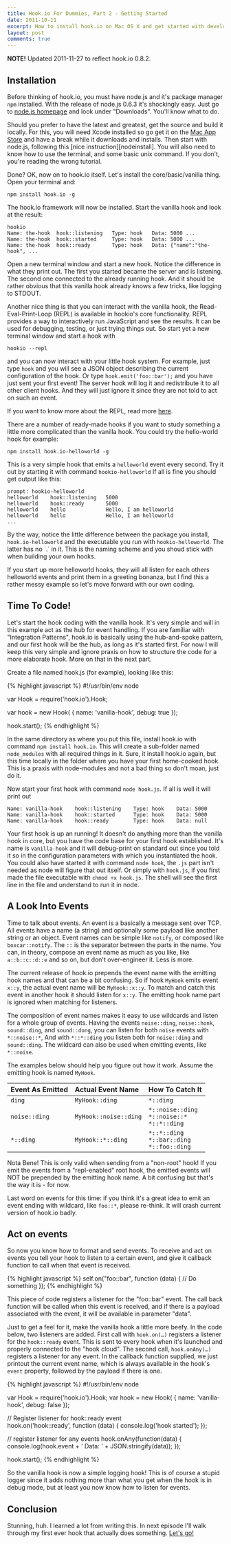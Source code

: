 ```yaml
---
title: Hook.io For Dummies, Part 2 - Getting Started
date: 2011-10-11
excerpt: How to install hook.io on Mac OS X and get started with developing.
layout: post
comments: true
---
```


**NOTE!** Updated 2011-11-27 to reflect hook.io 0.8.2.

## Installation

Before thinking of hook.io, you must have node.js and it's package manager `npm` installed. With the release of node.js 0.6.3 it's shockingly easy. Just go to [node.js homepage][node] and look under "Downloads". You'll know what to do.

Should you prefer to have the latest and greatest, get the source and build it locally. For this, you will need Xcode installed so go get it on the [Mac App Store][mas] and have a break while it downloads and installs. Then start with node.js, following this [nice instruction][nodeinstall]. You will also need to know how to use the terminal, and some basic unix command. If you don't, you're reading the wrong tutorial.

Done? OK, now on to hook.io itself. Let's install the core/basic/vanilla thing. Open your terminal and:

    npm install hook.io -g

The hook.io framework will now be installed. Start the vanilla hook and look at the result:

    hookio
    Name: the-hook  hook::listening   Type: hook   Data: 5000 ... 
    Name: the-hook  hook::started     Type: hook   Data: 5000 ... 
    Name: the-hook  hook::ready       Type: hook   Data: {"name":"the-hook", ... 

Open a new terminal window and start a new hook. Notice the difference in what they print out. The first you started became the server and is listening. The second one connected to the already running hook. And it should be rather obvious that this vanilla hook already knows a few tricks, like logging to STDOUT.

Another nice thing is that you can interact with the vanilla hook, the Read-Eval-Print-Loop (REPL) is available in hookio's core functionality. REPL provides a way to interactively run JavaScript and see the results. It can be used for debugging, testing, or just trying things out. So start yet a new terminal window and start a hook with

    hookio --repl

and you can now interact with your little hook system. For example, just type `hook` and you will see a JSON object describing the current configuration of the hook. Or type `hook.emit('foo::bar');` and you have just sent your first event! The server hook will log it and redistribute it to all other client hooks. And they will just ignore it since they are not told to act on such an event.

If you want to know more about the REPL, read more [here][repl].

There are a number of ready-made hooks if you want to study something a little more complicated than the vanilla hook. You could try the hello-world hook for example:

    npm install hook.io-helloworld -g

This is a very simple hook that emits a `helloworld` event every second. Try it out by starting it with command `hookio-helloworld` If all is fine you should get output like this:

    prompt: hookio-helloworld
    helloworld    hook::listening   5000
    helloworld    hook::ready       5000
    helloworld    hello             Hello, I am helloworld
    helloworld    hello             Hello, I am helloworld
    ...

By the way, notice the little difference between the package you install, `hook.io-helloworld` and the executable you run with `hookio-helloworld`. The latter has no ´.´ in it. This is the naming scheme and you shoud stick with when building your own hooks.

If you start up more helloworld hooks, they will all listen for each others helloworld events and print them in a greeting bonanza, but I find this a rather messy example so let's move forward with our own coding.

## Time To Code!

Let's start the hook coding with the vanilla hook. It's very simple and will in this example act as the hub for event handling. If you are familiar with "Integration Patterns", hook.io is basically using the hub-and-spoke pattern, and our first hook will be the hub, as long as it's started first. For now I will keep this very simple and ignore praxis on how to structure the code for a more elaborate hook. More on that in the next part.

Create a file named hook.js (for example), looking like this:

{% highlight javascript %}
#!/usr/bin/env node

var Hook = require('hook.io').Hook;

var hook = new Hook( {
    name: 'vanilla-hook',
    debug: true
});

hook.start();
{% endhighlight %}

In the same directory as where you put this file, install hook.io with command `npm install hook.io`. This will create a sub-folder named `node_modules` with all required things in it. Sure, it install hook.io again, but this time locally in the folder where you have your first home-cooked hook. This is a praxis with node-modules and not a bad thing so don't moan, just do it.

Now start your first hook with command `node hook.js`. If all is well it will print out	

    Name: vanilla-hook    hook::listening    Type: hook    Data: 5000
    Name: vanilla-hook    hook::started      Type: hook    Data: 5000
    Name: vanilla-hook    hook::ready        Type: hook    Data: null

Your first hook is up an running! It doesn't do anything more than the vanilla hook in core, but you have the code base for your first hook established. It's name is `vanilla-hook` and it will debug-print on standard out since you told it so in the configuration parameters with which you instantiated the hook. You could also have started it with command `node hook`, the `.js` part isn't needed as node will figure that out itself. Or simply with `hook.js`, if you first made the file executable with `chmod +x hook.js`. The shell will see the first line in the file and understand to run it in node.

## A Look Into Events

Time to talk about events. An event is a basically a message sent over TCP. All events have a name (a string) and optionally some payload like another string or an object. Event names can be simple like `notify`, or composed like `boxcar::notify`. The `::` is the separator between the parts in the name. You can, in theory, compose an event name as much as you like, like `a::b::c::d::e` and so on, but don't over-engineer it. Less is more.

The current release of hook.io prepends the event name with the emitting hook names and that can be a bit confusing. So if hook `MyHook` emits event `x::y`, the actual event name will be `MyHook::x::y`. To match and catch this event in another hook it should listen for `x::y`. The emitting hook name part is ignored when matching for listeners.	

The composition of event names makes it easy to use wildcards and listen for a whole group of events. Having the events `noise::ding`, `noise::honk`, `sound::ding`, and `sound::dong`,
you can listen for both `noise` events with `*::noise::*`, And with `*::*::ding` you listen both for `noise::ding` and `sound::ding`. The wildcard can also be used when emitting events, like `*::noise`.

The examples below should help you figure out how it work. Assume the emitting hook is named `MyHook`. 

| Event As Emitted | Actual Event Name | How To Catch It
|:-|:-|:-
| `ding` | `MyHook::ding` | `*::ding`
| `noise::ding` | `MyHook::noise::ding` | `*::noise::ding` <br> `*::noise::*` <br> `*::*::ding`
| `*::ding` | `MyHook::*::ding` | `*::*::ding` <br> `*::bar::ding` <br> `*::foo::ding`

Nota Bene! This is only valid when sending from a "non-root" hook! If you emit the events from a "repl-enabled" root hook, the emitted events will NOT be prepended by the emitting hook name. A bit confusing but that's the way it is - for now.

Last word on events for this time: if you think it's a great idea to emit an event ending with wildcard, like `foo::*`, please re-think. It will crash current version of hook.io badly. 

## Act on events

So now you know how to format and send events. To receive and act on events you tell your hook to listen to a certain event, and give it callback function to call when that event is received. 

{% highlight javascript %}
self.on("foo::bar", function (data) {
    // Do something
});
{% endhighlight %}

This piece of code registers a listener for the "foo::bar" event. The call back function will be called when this event is received, and if there is a payload associated with the event, it will be available in parameter "data".

Just to get a feel for it, make the vanilla hook a little more beefy. In the code below, two listeners are added. First call with `hook.on(…)` registers a listener for the `hook::ready` event. This is sent to every hook when it's launched and properly connected to the "hook cloud". The second call, `hook.onAny(…)` registers a listener for any event. In the callback function supplied, we just printout the current event name, which is always available in the hook's `event` property, followed by the payload if there is one.
 
{% highlight javascript %}
#!/usr/bin/env node	

var Hook = require('hook.io').Hook;
var hook = new Hook( {
	  name: 'vanilla-hook',
	  debug: false
	});

// Register listener for hook::ready event	
hook.on('hook::ready', function (data) {
	console.log('hook started');
});
	
// register listener for any events
hook.onAny(function(data) {
  console.log(hook.event + ' Data: ' + JSON.stringify(data));
});

hook.start();
{% endhighlight %}

So the vanilla hook is now a simple logging hook! This is of course a stupid logger since it adds nothing more than what you get when the hook is in debug mode, but at least you now know how to listen for events.

## Conclusion

Stunning, huh. I learned a lot from writing this. In next episode I'll walk through my first ever hook that actually does something. [Let's go!][part3]

[osxpackages]: https://sites.google.com/site/nodejsmacosx/ "Readymade packages"
[mas]: http://itunes.apple.com/se/app/xcode/id448457090?mt=12 "Xcode on Mac App Store"
[node]:  http://nodejs.org/ "node.js homepage"
[repl]: http://nodejs.org/docs/v0.5.7/api/repl.html "REPL documentation"
[part3]: /2011/10/11/hook.io-for-dummies-part-3-a-deeper-look/ "Next chapter"
